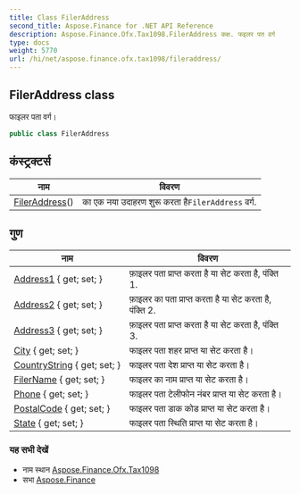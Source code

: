 ```yaml
---
title: Class FilerAddress
second_title: Aspose.Finance for .NET API Reference
description: Aspose.Finance.Ofx.Tax1098.FilerAddress कक्ष. फइलर पत वर्ग
type: docs
weight: 5770
url: /hi/net/aspose.finance.ofx.tax1098/fileraddress/
---
```

## FilerAddress class

फाइलर पता वर्ग।

```csharp
public class FilerAddress
```

## कंस्ट्रक्टर्स

| नाम | विवरण |
| --- | --- |
| [FilerAddress](fileraddress/)() | का एक नया उदाहरण शुरू करता है`FilerAddress` वर्ग. |

## गुण

| नाम | विवरण |
| --- | --- |
| [Address1](../../aspose.finance.ofx.tax1098/fileraddress/address1/) { get; set; } | फ़ाइलर पता प्राप्त करता है या सेट करता है, पंक्ति 1. |
| [Address2](../../aspose.finance.ofx.tax1098/fileraddress/address2/) { get; set; } | फ़ाइलर का पता प्राप्त करता है या सेट करता है, पंक्ति 2. |
| [Address3](../../aspose.finance.ofx.tax1098/fileraddress/address3/) { get; set; } | फ़ाइलर पता प्राप्त करता है या सेट करता है, पंक्ति 3. |
| [City](../../aspose.finance.ofx.tax1098/fileraddress/city/) { get; set; } | फाइलर पता शहर प्राप्त या सेट करता है। |
| [CountryString](../../aspose.finance.ofx.tax1098/fileraddress/countrystring/) { get; set; } | फाइलर पता देश प्राप्त या सेट करता है। |
| [FilerName](../../aspose.finance.ofx.tax1098/fileraddress/filername/) { get; set; } | फाइलर का नाम प्राप्त या सेट करता है। |
| [Phone](../../aspose.finance.ofx.tax1098/fileraddress/phone/) { get; set; } | फाइलर पता टेलीफोन नंबर प्राप्त या सेट करता है। |
| [PostalCode](../../aspose.finance.ofx.tax1098/fileraddress/postalcode/) { get; set; } | फाइलर पता डाक कोड प्राप्त या सेट करता है। |
| [State](../../aspose.finance.ofx.tax1098/fileraddress/state/) { get; set; } | फाइलर पता स्थिति प्राप्त या सेट करता है। |

### यह सभी देखें

* नाम स्थान [Aspose.Finance.Ofx.Tax1098](../../aspose.finance.ofx.tax1098/)
* सभा [Aspose.Finance](../../)



